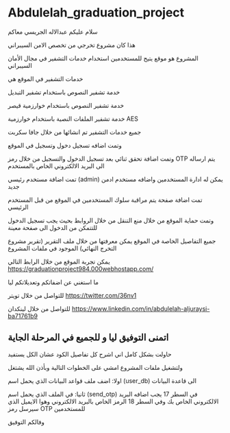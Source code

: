 # Abdulelah_graduation_project

سلام عليكم عبدالاله الجريسي معاكم

هذا كان مشروع تخرجي من تخصص الامن السيبراني

المشروع هو موقع يتيح للمستخدمين استخدام خدمات التشفير في مجال الأمان السيبراني

خدمات التشفير في الموقع هي

خدمة تشفير النصوص باستخدام تشفير التبديل

خدمة تشفير النصوص باستخدام خوارزمية قيصر

خدمة تشفير الملفات النصية باستخدام خوارزمية AES

جميع خدمات التشفير تم انشائها من خلال جافا سكربت

وتمت اضافه تسجيل دخول وتسجيل في الموقع

وتمت اضافة تحقق ثنائي بعد تسجيل الدخول والتسجيل من خلال رمز OTP يتم ارساله الى البريد الالكتروني الخاص بالمستخدم

تمت اضافة مستخدم رئيسي  (admin) يمكن له ادارة المستخدمين واضافه مستخدم ادمن جديد

تمت اضافة صفحة يتم مراقبة سلوك المستخدمين في الموقع من قبل المستخدم الرئيسي


وتمت حماية الموقع من خلال منع التنقل من خلال الروابط بحيث يجب تسجيل الدخول للتتمكن من الدخول الى صفحة معينة



جميع التفاصيل الخاصة في الموقع يمكن معرفتها من خلال ملف التقرير (تقرير مشروع التخرج النهائي) الموجود في ملفات المشروع

يمكن تجربة الموقع من خلال الرابط التالي https://graduationproject984.000webhostapp.com/

ما استغني عن اضفاتكم وتعديلاتكم ليا

للتواصل من خلال تويتر https://twitter.com/36nv1

للتواصل من خلال لينكدان https://www.linkedin.com/in/abdulelah-aljuraysi-ba71761b9 


اتمنى التوفيق ليا و للجميع في المرحلة الجاية 
----------------------------------------------------------------------------------------------------------------------------------------------------------------------------------------------------------------------------------------------------------------------------


حاولت بشكل كامل اني اشرح كل تفاصيل الكود عشان الكل يستفيد


ولتشغيل ملفات المشروع امشي على الخطوات التالية وبأذن الله يشتغل

اولا: اضف ملف قواعد البيانات الذي يحمل اسم (user_db) الى قاعدة البيانات


ثانيا: في الملف الذي يحمل اسم (send_otp) في السطر 17 يجب اضافه البريد الالكتروني الخاص بك وفي السطر 18 الرمز الخاص بالبريد الالكتروني وهوا الايميل الذي سيرسل رمز OTP للمستخدمين


وفالكم التوفيق
 

 
